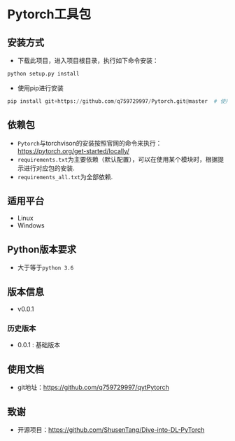 
# Pytorch工具包

## 安装方式

- 下载此项目，进入项目根目录，执行如下命令安装：

```python
python setup.py install
```

- 使用pip进行安装

```python
pip install git+https://github.com/q759729997/Pytorch.git@master  # 使用git安装
```

## 依赖包

- `Pytorch`与torchvison的安装按照官网的命令来执行：<https://pytorch.org/get-started/locally/>
- `requirements.txt`为主要依赖（默认配置），可以在使用某个模块时，根据提示进行对应包的安装.
- `requirements_all.txt`为全部依赖.

## 适用平台

- Linux
- Windows

## Python版本要求

- 大于等于`python 3.6`

## 版本信息

- v0.0.1

### 历史版本

- 0.0.1 : 基础版本

## 使用文档

- git地址：<https://github.com/q759729997/qytPytorch>

## 致谢

- 开源项目：<https://github.com/ShusenTang/Dive-into-DL-PyTorch>

